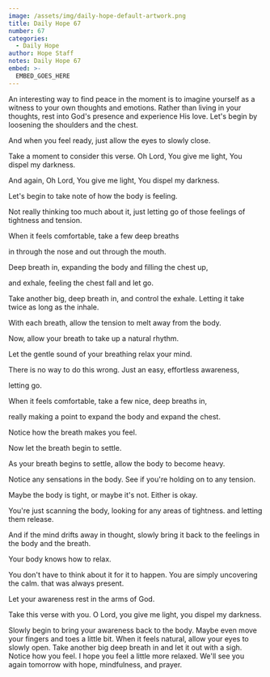 ```yaml
---
image: /assets/img/daily-hope-default-artwork.png
title: Daily Hope 67
number: 67
categories:
  - Daily Hope
author: Hope Staff
notes: Daily Hope 67
embed: >-
  EMBED_GOES_HERE
---
```

An interesting way to find peace in the moment is to imagine yourself as a witness to your own thoughts and emotions. Rather than living in your thoughts, rest into God's presence and experience His love. Let's begin by loosening the shoulders and the chest.

And when you feel ready, just allow the eyes to slowly close.

Take a moment to consider this verse. Oh Lord, You give me light, You dispel my darkness.

And again, Oh Lord, You give me light, You dispel my darkness.

Let's begin to take note of how the body is feeling.

Not really thinking too much about it, just letting go of those feelings of tightness and tension.

When it feels comfortable, take a few deep breaths

in through the nose and out through the mouth.

Deep breath in, expanding the body and filling the chest up,

and exhale, feeling the chest fall and let go.

Take another big, deep breath in, and control the exhale. Letting it take twice as long as the inhale.

With each breath, allow the tension to melt away from the body.

Now, allow your breath to take up a natural rhythm.

Let the gentle sound of your breathing relax your mind.

There is no way to do this wrong. Just an easy, effortless awareness,

letting go.

When it feels comfortable, take a few nice, deep breaths in,

really making a point to expand the body and expand the chest.

Notice how the breath makes you feel.

Now let the breath begin to settle.

As your breath begins to settle, allow the body to become heavy.

Notice any sensations in the body. See if you're holding on to any tension.

Maybe the body is tight, or maybe it's not. Either is okay.

You're just scanning the body, looking for any areas of tightness. and letting them release.

And if the mind drifts away in thought, slowly bring it back to the feelings in the body and the breath.

Your body knows how to relax.

You don't have to think about it for it to happen. You are simply uncovering the calm. that was always present.

Let your awareness rest in the arms of God.

Take this verse with you. O Lord, you give me light, you dispel my darkness.

Slowly begin to bring your awareness back to the body. Maybe even move your fingers and toes a little bit. When it feels natural, allow your eyes to slowly open. Take another big deep breath in and let it out with a sigh. Notice how you feel. I hope you feel a little more relaxed. We'll see you again tomorrow with hope, mindfulness, and prayer.

